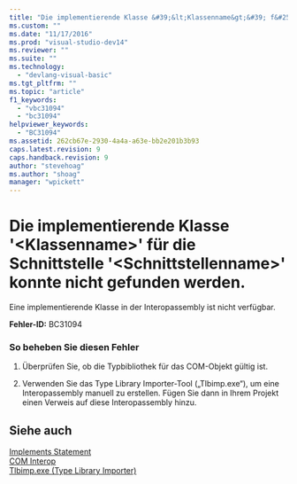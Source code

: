 ```yaml
---
title: "Die implementierende Klasse &#39;&lt;Klassenname&gt;&#39; f&#252;r die Schnittstelle &#39;&lt;Schnittstellenname&gt;&#39; konnte nicht gefunden werden. | Microsoft Docs"
ms.custom: ""
ms.date: "11/17/2016"
ms.prod: "visual-studio-dev14"
ms.reviewer: ""
ms.suite: ""
ms.technology: 
  - "devlang-visual-basic"
ms.tgt_pltfrm: ""
ms.topic: "article"
f1_keywords: 
  - "vbc31094"
  - "bc31094"
helpviewer_keywords: 
  - "BC31094"
ms.assetid: 262cb67e-2930-4a4a-a63e-bb2e201b3b93
caps.latest.revision: 9
caps.handback.revision: 9
author: "stevehoag"
ms.author: "shoag"
manager: "wpickett"
---
```

# Die implementierende Klasse &#39;&lt;Klassenname&gt;&#39; f&#252;r die Schnittstelle &#39;&lt;Schnittstellenname&gt;&#39; konnte nicht gefunden werden.
Eine implementierende Klasse in der Interopassembly ist nicht verfügbar.  
  
 **Fehler\-ID:** BC31094  
  
### So beheben Sie diesen Fehler  
  
1.  Überprüfen Sie, ob die Typbibliothek für das COM\-Objekt gültig ist.  
  
2.  Verwenden Sie das Type Library Importer\-Tool \(„Tlbimp.exe“\), um eine Interopassembly manuell zu erstellen. Fügen Sie dann in Ihrem Projekt einen Verweis auf diese Interopassembly hinzu.  
  
## Siehe auch  
 [Implements Statement](../../visual-basic/language-reference/statements/implements-statement.md)   
 [COM Interop](../../visual-basic/programming-guide/com-interop/index.md)   
 [Tlbimp.exe \(Type Library Importer\)](../Topic/Tlbimp.exe%20\(Type%20Library%20Importer\).md)